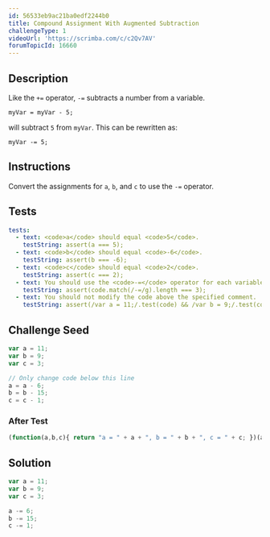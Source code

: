 ```yaml
---
id: 56533eb9ac21ba0edf2244b0
title: Compound Assignment With Augmented Subtraction
challengeType: 1
videoUrl: 'https://scrimba.com/c/c2Qv7AV'
forumTopicId: 16660
---
```


## Description

<section id='description'>

Like the `+=` operator, `-=` subtracts a number from a variable.

`myVar = myVar - 5;`

will subtract `5` from `myVar`. This can be rewritten as:

`myVar -= 5;`

</section>

## Instructions

<section id='instructions'>

Convert the assignments for `a`, `b`, and `c` to use the `-=` operator.

</section>

## Tests

<section id='tests'>

```yml
tests:
  - text: <code>a</code> should equal <code>5</code>.
    testString: assert(a === 5);
  - text: <code>b</code> should equal <code>-6</code>.
    testString: assert(b === -6);
  - text: <code>c</code> should equal <code>2</code>.
    testString: assert(c === 2);
  - text: You should use the <code>-=</code> operator for each variable.
    testString: assert(code.match(/-=/g).length === 3);
  - text: You should not modify the code above the specified comment.
    testString: assert(/var a = 11;/.test(code) && /var b = 9;/.test(code) && /var c = 3;/.test(code));

```

</section>

## Challenge Seed

<section id='challengeSeed'>

<div id='js-seed'>

```js
var a = 11;
var b = 9;
var c = 3;

// Only change code below this line
a = a - 6;
b = b - 15;
c = c - 1;
```

</div>

### After Test

<div id='js-teardown'>

```js
(function(a,b,c){ return "a = " + a + ", b = " + b + ", c = " + c; })(a,b,c);
```

</div>

</section>

## Solution

<section id='solution'>

```js
var a = 11;
var b = 9;
var c = 3;

a -= 6;
b -= 15;
c -= 1;


```

</section>
